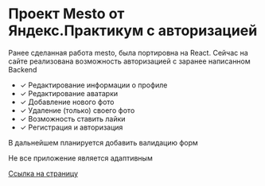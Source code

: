 <h1>Проект Mesto от Яндекс.Практикум с авторизацией</h1> 
<p>Ранее сделанная работа mesto, была портировна на React. Сейчас на сайте реализована возможность авторизацией с заранее написанном Backend</p>
<ul>
    <li>&#10003 Редактирование информации о профиле</li>
    <li>&#10003 Редактирование аватарки</li>
    <li>&#10003 Добавление нового фото</li>
    <li>&#10003 Удаление (только) своего фото</li>
    <li>&#10003 Возможность ставить лайки</li>
    <li>&#10003 Регистрация и авторизация</li>
</ul>
<p>В дальнейшем планируется добавить валидацию форм</p>
<p>Не все приложение является адаптивным</p>
<a href="https://algrebeniuk.github.io/mesto-react/" target="_blank">Ссылка на страницу</a>

